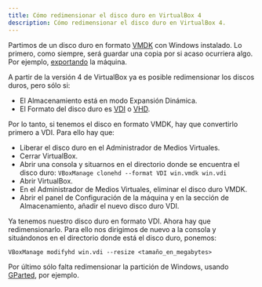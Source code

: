 ```yaml
---
title: Cómo redimensionar el disco duro en VirtualBox 4
description: Cómo redimensionar el disco duro en VirtualBox 4.
---
```


Partimos de un disco duro en formato [VMDK](http://en.wikipedia.org/wiki/Vmdk) con Windows instalado. Lo primero, como siempre, será guardar una copia por si acaso ocurriera algo. Por ejemplo, [exportando](http://www.comtecknet.com/2010/08/25/exportar-nuestras-maquinas-virtuales-en-virtualbox/) la máquina.

A partir de la versión 4 de VirtualBox ya es posible redimensionar los discos duros, pero sólo si:

* El Almacenamiento está en modo Expansión Dinámica.
* El Formato del disco duro es [VDI](http://en.wikipedia.org/wiki/VirtualBox#Device_virtualization) o [VHD](http://en.wikipedia.org/wiki/VHD_(file_format)).

Por lo tanto, si tenemos el disco en formato VMDK, hay que convertirlo primero a VDI. Para ello hay que:

* Liberar el disco duro en el Administrador de Medios Virtuales.
* Cerrar VirtualBox.
* Abrir una consola y situarnos en el directorio donde se encuentra el disco duro: `VBoxManage clonehd --format VDI win.vmdk win.vdi`
* Abrir VirtualBox.
* En el Administrador de Medios Virtuales, eliminar el disco duro VMDK.
* Abrir el panel de Configuración de la máquina y en la sección de Almacenamiento, añadir el nuevo disco duro VDI.

Ya tenemos nuestro disco duro en formato VDI. Ahora hay que redimensionarlo. Para ello nos dirigimos de nuevo a la consola y situándonos en el directorio donde está el disco duro, ponemos:

`VBoxManage modifyhd win.vdi --resize <tamaño_en_megabytes>`

Por último sólo falta redimensionar la partición de Windows, usando [GParted](http://gparted.org/), por ejemplo.
